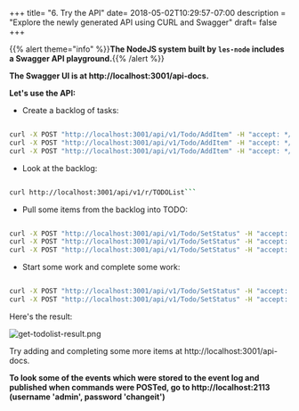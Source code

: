 +++
title= "6. Try the API"
date= 2018-05-02T10:29:57-07:00
description = "Explore the newly generated API using CURL and Swagger"
draft= false
+++

{{% alert theme="info" %}}**The NodeJS system built by ```les-node``` includes a Swagger API playground.**{{% /alert %}}

**The Swagger UI is at http://localhost:3001/api-docs.**

**Let's use the API:**

* Create a backlog of tasks:

```bash

curl -X POST "http://localhost:3001/api/v1/Todo/AddItem" -H "accept: */*" -H "Content-Type: application/json" -d "{\"description\":\"Change lightbulb\",\"dueDate\":\"2018-04-20\",\"todoId\":\"aa152e0c138942a599ba0f2f84541f4e\"}"
curl -X POST "http://localhost:3001/api/v1/Todo/AddItem" -H "accept: */*" -H "Content-Type: application/json" -d "{\"description\":\"Repair faucet\",\"dueDate\":\"2018-04-22\",\"todoId\":\"bb152e0c138942a599ba0f2f84541f4e\"}"
curl -X POST "http://localhost:3001/api/v1/Todo/AddItem" -H "accept: */*" -H "Content-Type: application/json" -d "{\"description\":\"Paint hallway\",\"dueDate\":\"2018-04-23\",\"todoId\":\"cc152e0c138942a599ba0f2f84541f4e\"}"

```

* Look at the backlog:

```bash

curl http://localhost:3001/api/v1/r/TODOList```

```

* Pull some items from the backlog into TODO:

```bash

curl -X POST "http://localhost:3001/api/v1/Todo/SetStatus" -H "accept: */*" -H "Content-Type: application/json" -d "{\"status\":\"todo\",\"todoId\":\"aa152e0c138942a599ba0f2f84541f4e\"}"
curl -X POST "http://localhost:3001/api/v1/Todo/SetStatus" -H "accept: */*" -H "Content-Type: application/json" -d "{\"status\":\"todo\",\"todoId\":\"bb152e0c138942a599ba0f2f84541f4e\"}"
curl -X POST "http://localhost:3001/api/v1/Todo/SetStatus" -H "accept: */*" -H "Content-Type: application/json" -d "{\"status\":\"todo\",\"todoId\":\"cc152e0c138942a599ba0f2f84541f4e\"}"

```

* Start some work and complete some work:

```bash

curl -X POST "http://localhost:3001/api/v1/Todo/SetStatus" -H "accept: */*" -H "Content-Type: application/json" -d "{\"status\":\"doing\",\"todoId\":\"aa152e0c138942a599ba0f2f84541f4e\"}"
curl -X POST "http://localhost:3001/api/v1/Todo/SetStatus" -H "accept: */*" -H "Content-Type: application/json" -d "{\"status\":\"done\",\"todoId\":\"bb152e0c138942a599ba0f2f84541f4e\"}"

```

Here's the result:

![get-todolist-result.png](/tutorial/get-todolist-result.png)


Try adding and completing some more items at http://localhost:3001/api-docs.

**To look some of the events which were stored to the event log and published when commands were POSTed, go to http://localhost:2113 (username 'admin', password 'changeit')**



